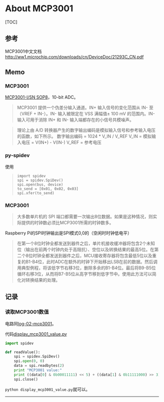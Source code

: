 # About MCP3001

[TOC]

## 参考

MCP3001中文文档 http://ww1.microchip.com/downloads/cn/DeviceDoc/21293C_CN.pdf

## Memo

### MCP3001

[MCP3001-I/SN SOP8]，10-bit ADC。

> MCP3001 提供一个伪差分输入通道。IN+ 输入信号的变化范围从 IN- 至（VREF + IN-）。IN- 输入被限定在 VSS 满幅值± 100 mV 的范围内。IN- 输入可用于消除 IN+ 和 IN- 输入端都存在的小信号共模噪声。

> 理论上由 A/D 转换器产生的数字输出编码是模拟输入信号和参考输入电压的函数，如下所示。
> 数字输出编码 = 1024 * V_IN / V_REF
> V_IN = 模拟输入电压 = V(IN+) - V(IN-)
> V_REF = 参考电压

### py-spidev

使用

>     import spidev
>     spi = spidev.SpiDev()
>     spi.open(bus, device)
>     to_send = [0x01, 0x02, 0x03]
>     spi.xfer(to_send)

### MCP3001

> 大多数单片机的 SPI 端口都需要一次输出8位数据。如果是这种情况，则实际提供的时钟数必须比MCP3001所需的时钟数多。

Raspberry Pi的SPI时钟输出是SPI模式0,0的（空闲时时钟低电平）

> 在第一个8位时钟全都发送到器件之后，单片机接收缓冲器将包含2个未知位（输出在前两个时钟内处于高阻抗）、空位以及转换结果的最高5位。在第二个8位时钟全都发送到器件之后，MCU接收寄存器将包含最低5位以及重复的B1-B4位，此时ADC在额外的时钟下开始移出LSB在前的数据。然后调用典型例程，将该低字节右移3位，删除多余的B1-B4位。最后将B9-B5位循环右移3位，从而将B7-B5位从高字节移到低字节中。使用此方法可以简化对转换结果的处理。

## 记录

### 读取MCP3001数值

电路同[log-02-mcp3001]。

代码[display_mcp3001_value.py]

```python
import spidev

def readValue():
    spi = spidev.SpiDev()
    spi.open(0, 0)
    data = spi.readbytes(2)
    print "MCP3001 value:"
    print ((data[0] & 0b00011111) << 5) + ((data[1] & 0b11111000) >> 3)
    spi.close()
```

`python display_mcp3001_value.py`就可以。

- - -

[MCP3001-I/SN SOP8]: http://item.taobao.com/item.htm?spm=a1z09.5.0.0.Zup9eI&id=13828545274&_u=sktcl32053b

[log-02-mcp3001]: log-02-mcp3001.md

[display_mcp3001_value.py]: ../workspace/display_mcp3001_value.py
